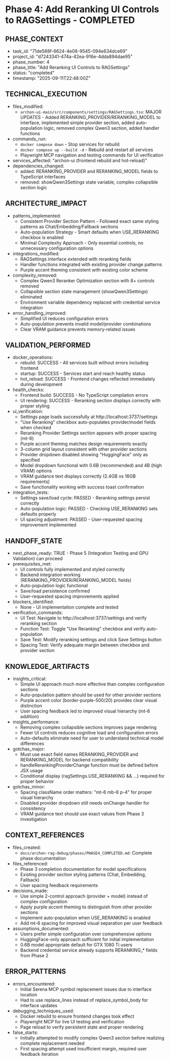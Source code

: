 # Phase 4: Add Reranking UI Controls to RAGSettings - COMPLETED

## PHASE_CONTEXT
- task_id: "71de588f-6624-4e08-9545-094e634dce69"
- project_id: "d7243341-474a-42ea-916e-4dda894dae95" 
- phase_number: 4
- phase_title: "Add Reranking UI Controls to RAGSettings"
- status: "completed"
- timestamp: "2025-09-11T22:48:00Z"

## TECHNICAL_EXECUTION
- files_modified: 
  - `archon-ui-main/src/components/settings/RAGSettings.tsx`: MAJOR UPDATES - Added RERANKING_PROVIDER/RERANKING_MODEL to interface, implemented simple provider section, added auto-population logic, removed complex Qwen3 section, added handler functions
- commands_run: 
  - `docker compose down` - Stop services for rebuild
  - `docker compose up --build -d` - Rebuild and restart all services
  - Playwright MCP navigation and testing commands for UI verification
- services_affected: "archon-ui (frontend rebuild and hot-reload)"
- dependencies_changed: 
  - added: RERANKING_PROVIDER and RERANKING_MODEL fields to TypeScript interfaces
  - removed: showQwen3Settings state variable, complex collapsible section logic

## ARCHITECTURE_IMPACT
- patterns_implemented: 
  - Consistent Provider Section Pattern - Followed exact same styling patterns as Chat/Embedding/Fallback sections
  - Auto-population Strategy - Smart defaults when USE_RERANKING checkbox is enabled
  - Minimal Complexity Approach - Only essential controls, no unnecessary configuration options
- integrations_modified:
  - RAGSettings interface extended with reranking fields
  - Handler functions integrated with existing provider change patterns
  - Purple accent theming consistent with existing color scheme
- complexity_removed:
  - Complex Qwen3 Reranker Optimization section with 8+ controls removed
  - Collapsible section state management (showQwen3Settings) eliminated
  - Environment variable dependency replaced with credential service integration
- error_handling_improved: 
  - Simplified UI reduces configuration errors
  - Auto-population prevents invalid model/provider combinations
  - Clear VRAM guidance prevents memory-related issues

## VALIDATION_PERFORMED
- docker_operations:
  - rebuild: SUCCESS - All services built without errors including frontend
  - startup: SUCCESS - Services start and reach healthy status
  - hot_reload: SUCCESS - Frontend changes reflected immediately during development
- health_checks:
  - Frontend build: SUCCESS - No TypeScript compilation errors
  - UI rendering: SUCCESS - Reranking section displays correctly with proper styling
- ui_verification:
  - Settings page loads successfully at http://localhost:3737/settings
  - "Use Reranking" checkbox auto-populates provider/model fields when checked
  - Reranking Provider Settings section appears with proper spacing (mt-6)
  - Purple accent theming matches design requirements exactly
  - 3-column grid layout consistent with other provider sections
  - Provider dropdown disabled showing "HuggingFace" only as specified
  - Model dropdown functional with 0.6B (recommended) and 4B (high VRAM) options
  - VRAM guidance text displays correctly (2.4GB vs 16GB requirements)
  - Save functionality working with success toast confirmation
- integration_tests:
  - Settings save/load cycle: PASSED - Reranking settings persist correctly
  - Auto-population logic: PASSED - Checking USE_RERANKING sets defaults properly
  - UI spacing adjustment: PASSED - User-requested spacing improvement implemented

## HANDOFF_STATE
- next_phase_ready: TRUE - Phase 5 (Integration Testing and GPU Validation) can proceed
- prerequisites_met:
  - UI controls fully implemented and styled correctly
  - Backend integration working (RERANKING_PROVIDER/RERANKING_MODEL fields)
  - Auto-population logic functional
  - Save/load persistence confirmed
  - User-requested spacing improvements applied
- blockers_identified:
  - None - UI implementation complete and tested
- verification_commands:
  - UI Test: Navigate to http://localhost:3737/settings and verify reranking section
  - Function Test: Toggle "Use Reranking" checkbox and verify auto-population
  - Save Test: Modify reranking settings and click Save Settings button
  - Spacing Test: Verify adequate margin between checkbox and provider section

## KNOWLEDGE_ARTIFACTS
- insights_critical:
  - Simple UI approach much more effective than complex configuration sections
  - Auto-population pattern should be used for other provider sections
  - Purple accent color (border-purple-500/20) provides clear visual distinction
  - User spacing feedback led to improved visual hierarchy (mt-6 addition)
- insights_performance:
  - Removing complex collapsible sections improves page rendering
  - Fewer UI controls reduces cognitive load and configuration errors
  - Auto-defaults eliminate need for user to understand technical model differences
- gotchas_major:
  - Must use exact field names RERANKING_PROVIDER and RERANKING_MODEL for backend compatibility
  - handleRerankingProviderChange function must be defined before JSX usage
  - Conditional display (ragSettings.USE_RERANKING && ...) required for proper behavior
- gotchas_minor:
  - Spacing className order matters: "mt-6 mb-6 p-4" for proper visual hierarchy
  - Disabled provider dropdown still needs onChange handler for consistency
  - VRAM guidance text should use exact values from Phase 3 investigation

## CONTEXT_REFERENCES  
- files_created:
  - `docs/archon-rag-debug/phases/PHASE4_COMPLETED.md`: Complete phase documentation
- files_referenced:
  - Phase 3 completion documentation for model specifications
  - Existing provider section styling patterns (Chat, Embedding, Fallback)
  - User spacing feedback requirements
- decisions_made:
  - Use simple 2-control approach (provider + model) instead of complex configuration
  - Apply purple accent theming to distinguish from other provider sections
  - Implement auto-population when USE_RERANKING is enabled
  - Add mt-6 spacing for improved visual separation per user feedback
- assumptions_documented:
  - Users prefer simple configuration over comprehensive options
  - HuggingFace-only approach sufficient for initial implementation
  - 0.6B model appropriate default for GTX 1080 Ti users
  - Backend credential service already supports RERANKING_* fields from Phase 2

## ERROR_PATTERNS
- errors_encountered:
  - Initial Serena MCP symbol replacement issues due to interface location
  - Had to use replace_lines instead of replace_symbol_body for interface updates
- debugging_techniques_used:
  - Docker rebuild to ensure frontend changes took effect
  - Playwright MCP for live UI testing and verification
  - Page reload to verify persistent state and proper rendering
- false_starts: 
  - Initially attempted to modify complex Qwen3 section before realizing complete replacement needed
  - First spacing attempt used insufficient margin, required user feedback iteration